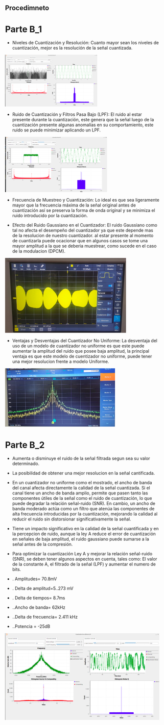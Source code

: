 ## Procedimneto

# Parte B_1

- Niveles de Cuantización y Resolución: Cuanto mayor sean los niveles de cuantización, mejor es la resolución de la señal cuantizada.

<img src="https://github.com/JohanGarzon7/GNURADIO_LABCOMUIS_2025_1_B1B_G1/blob/main/Practica5/Images/Snapshot_2025-05-23_23-55-02.png">

- Ruido de Cuantización y Filtros Pasa Bajo (LPF): El ruido al estar presente durante la cuantización, este genera que la señal luego de la cuantización presente algunas anomalías en su comportamiento, este ruido se puede minimizar aplicando un LPF.

<img src="https://github.com/JohanGarzon7/GNURADIO_LABCOMUIS_2025_1_B1B_G1/blob/main/Practica5/Images/Snapshot_2025-05-23_23-57-53.png">

- Frecuencia de Muestreo y Cuantización: Lo ideal es que sea ligeramente mayor que la frecuencia máxima de la señal original antes de cuantización así se preserva la forma de onda original y se minimiza el ruido introducido por la cuantización.

- Efecto del Ruido Gaussiano en el Cuantizador: El ruido Gaussiano como tal no afecta el desempeño del cuantizador ya que este depende mas de la resolucion de nuestro cuantizador. al estar presente al momento de cuantizarla puede ocacionar que en algunos casos se tome una mayor amplitud a la que se deberia muestrear, como sucede en el caso de la modulacion (DPCM).
  
<img src="https://github.com/JohanGarzon7/GNURADIO_LABCOMUIS_2025_1_B1B_G1/blob/main/Practica5/Images/Snapshot_2025-05-24_00-00-31.png">

- Ventajas y Desventajas del Cuantizador No Uniforme: La desventaja del uso de un modelo de cuantizador no uniforme es que este puede aumentar la amplitud del ruido que posee baja amplitud, la principal ventaja es que este modelo de cuentizador no uniforme, puede tener una mejor resolucion frente a modelo Uniforme.
  
<img src="https://github.com/JohanGarzon7/GNURADIO_LABCOMUIS_2025_1_B1B_G1/blob/main/Practica5/Images/Snapshot_2025-05-24_00-01-01.png">

# Parte B_2

- Aumenta o disminuye el ruido de la señal filtrada segun sea su valor determinado.

-  La posibilidad de obtener una mejor resolucion en la señal cantificada.

-  En un cuantizador no uniforme como el mostrado, el ancho de banda del canal afecta directamente la calidad de la señal cuantizada. Si el canal tiene un ancho de banda amplio, permite que pasen tanto las componentes útiles de la señal como el ruido de cuantización, lo que puede degradar la relación señal-ruido (SNR). En cambio, un ancho de banda moderado actúa como un filtro que atenúa las componentes de alta frecuencia introducidas por la cuantización, mejorando la calidad al reducir el ruido sin distorsionar significativamente la señal.

-  Tiene un impacto significativo en la calidad de la señal cuantificada y en la percepcion de ruido, aunque la ley A reduce el error de cuantización en señales de baja amplitud, el ruido gaussiano puede sumarse a la señal antes de la compresión.

-  Para optimizar la cuantización Ley A y mejorar la relación señal-ruido (SNR), se deben tener algunos aspectos en cuenta, tales como: El valor de la constante A,  el filtrado de la señal (LPF) y aumentar el numero de bits.

-  . Amplitudes= 70.8mV
- . Delta de amplitud=5..273 mV
- . Delta de tiempos= 8.7ms

- ..Ancho de banda= 62kHz
- ..Delta de frecuencia= 2.411 kHz
- ..Potencia = -25dB

<img src="https://github.com/JohanGarzon7/GNURADIO_LABCOMUIS_2025_1_B1B_G1/blob/main/Practica5/Images/Snapshot_2025-05-24_00-03-44.png">
